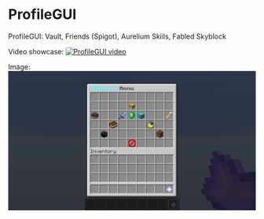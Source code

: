 # ProfileGUI
ProfileGUI: Vault, Friends (Spigot), Aurelium Skiils, Fabled Skyblock

Video showcase:
[![ProfileGUI video](https://img.youtube.com/vi/HNz4nFnD0WQ/maxresdefault.jpg)](https://youtu.be/HNz4nFnD0WQ)

Image:
![ProfileGUI](https://raw.githubusercontent.com/DMan1629/ProfileGUI/master/ProfileGUI.png)
